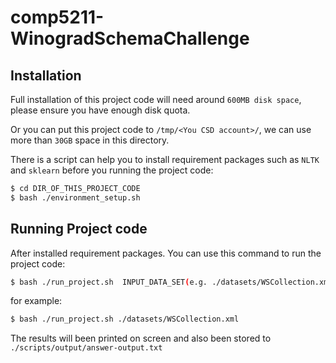 # comp5211-WinogradSchemaChallenge

## Installation

Full installation of this project code will need around `600MB disk space`, please ensure you have enough disk quota.

Or you can put this project code to `/tmp/<You CSD account>/`, we can use more than `30GB` space in this directory.


There is a script can help you to install requirement packages such as `NLTK` and `sklearn` before you running the project code:

```bash
$ cd DIR_OF_THIS_PROJECT_CODE
$ bash ./environment_setup.sh
```

## Running Project code

After installed requirement packages. You can use this command to run the project code:

```bash
$ bash ./run_project.sh  INPUT_DATA_SET(e.g. ./datasets/WSCollection.xml)
```

for example: 
```bash
$ bash ./run_project.sh ./datasets/WSCollection.xml
```

The results will been printed on screen and also been stored to `./scripts/output/answer-output.txt`


